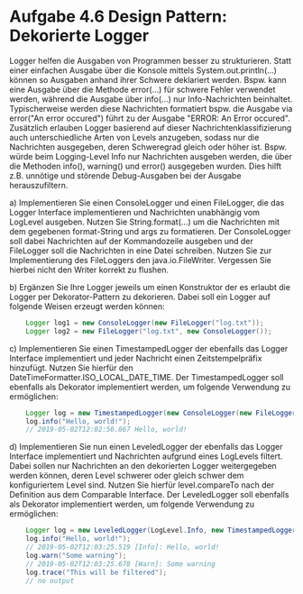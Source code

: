 # Aufgabe 4.6 Design Pattern: Dekorierte Logger



Logger helfen die Ausgaben von Programmen besser zu strukturieren. Statt einer einfachen Ausgabe über die Konsole mittels System.out.println(...) können so Ausgaben anhand ihrer Schwere deklariert werden. Bspw. kann eine Ausgabe über die Methode error(...) für schwere Fehler verwendet werden, während die Ausgabe über info(...) nur Info-Nachrichten beinhaltet. Typischerweise werden diese Nachrichten formatiert bspw. die Ausgabe via error("An error occured") führt zu der Ausgabe "ERROR: An Error occured". Zusätzlich erlauben Logger basierend auf dieser Nachrichtenklassifizierung auch unterschiedliche Arten von Levels anzugeben, sodass nur die Nachrichten ausgegeben, deren Schweregrad gleich oder höher ist. Bspw. würde beim Logging-Level Info nur Nachrichten ausgeben werden, die über die Methoden info(), warning() und error() ausgegeben wurden. Dies hilft z.B. unnötige und störende Debug-Ausgaben bei der Ausgabe herauszufiltern.

a) Implementieren Sie einen ConsoleLogger und einen FileLogger, die das Logger Interface implementieren und Nachrichten unabhängig vom LogLevel ausgeben. Nutzen Sie String.format(...) um die Nachrichten mit dem gegebenen format-String und args zu formatieren. Der ConsoleLogger soll dabei Nachrichten auf der Kommandozeile ausgeben und der FileLogger soll die Nachrichten in eine Datei schreiben. Nutzen Sie zur Implementierung des FileLoggers den java.io.FileWriter. Vergessen Sie hierbei nicht den Writer korrekt zu flushen.

b) Ergänzen Sie Ihre Logger jeweils um einen Konstruktor der es erlaubt die Logger per Dekorator-Pattern zu dekorieren. Dabei soll ein Logger auf folgende Weisen erzeugt werden können:
```java
    Logger log1 = new ConsoleLogger(new FileLogger("log.txt"));
    Logger log2 = new FileLogger("log.txt", new ConsoleLogger());
```
c) Implementieren Sie einen TimestampedLogger der ebenfalls das Logger Interface implementiert und jeder Nachricht einen Zeitstempelpräfix hinzufügt. Nutzen Sie hierfür den DateTimeFormatter.ISO_LOCAL_DATE_TIME. Der TimestampedLogger soll ebenfalls als Dekorator implementiert werden, um folgende Verwendung zu ermöglichen:
```java
    Logger log = new TimestampedLogger(new ConsoleLogger(new FileLogger("log.txt"));
    log.info("Hello, world!");
    // 2019-05-02T12:02:56.867 Hello, world!
```
d) Implementieren Sie nun einen LeveledLogger der ebenfalls das Logger Interface implementiert und Nachrichten aufgrund eines LogLevels filtert. Dabei sollen nur Nachrichten an den dekorierten Logger weitergegeben werden können, deren Level schwerer oder gleich schwer dem konfiguriertem Level sind. Nutzen Sie hierfür level.compareTo nach der Definition aus dem Comparable Interface. Der LeveledLogger soll ebenfalls als Dekorator implementiert werden, um folgende Verwendung zu ermöglichen:
```java
    Logger log = new LeveledLogger(LogLevel.Info, new TimestampedLogger(new ConsoleLogger(new FileLogger("log.txt")));
    log.info("Hello, world!");
    // 2019-05-02T12:03:25.519 [Info]: Hello, world!
    log.warn("Some warning");
    // 2019-05-02T12:03:25.678 [Warn]: Some warning
    log.trace("This will be filtered");
    // no output
```

